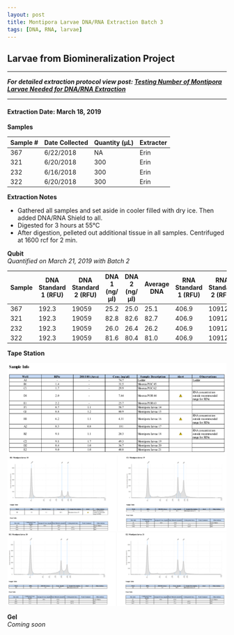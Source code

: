 ```yaml
---
layout: post
title: Montipora Larvae DNA/RNA Extraction Batch 3
tags: [DNA, RNA, larvae]
---
```


## Larvae from Biomineralization Project

--- 
***For detailed extraction protocol view post: [Testing Number of Montipora Larvae Needed for DNA/RNA Extraction](https://meschedl.github.io/MESPutnam_Open_Lab_Notebook/Montipora-Larvae-DNA-RNA-Test/)***

---


#### Extraction Date: March 18, 2019
**Samples**

|Sample #|Date Collected|Quantity (µL)|Extracter|
|-----|-------|------|------|
|367|6/22/2018|NA|Erin|
|321|6/20/2018|300|Erin|
|232|6/16/2018|300|Erin|
|322|6/20/2018|300|Erin|

**Extraction Notes**
- Gathered all samples and set aside in cooler filled with dry ice. Then added DNA/RNA Shield to all.
- Digested for 3 hours at 55°C
- After digestion, pelleted out additional tissue in all samples. Centrifuged at 1600 rcf for 2 min.

**Qubit**   
*Quantified on March 21, 2019 with Batch 2*  

|Sample|DNA Standard 1 (RFU)|DNA Standard 2 (RFU)|DNA 1 (ng/µl)|DNA 2 (ng/µl)|Average DNA| RNA Standard 1 (RFU)| RNA Standard 2 (RFU)| RNA 1 (ng/µl)|RNA 2 (ng/ul)|Average RNA|
|------|----------|----------|-------------|-------------|-------------|-------------|----|----|----|----|
|367|192.3|19059|25.2|25.0|25.1|406.9|10912|30.0|30.6|30.3|
|321|192.3|19059|82.8|82.6|82.7|406.9|10912|73.2|73.8|73.5|
|232|192.3|19059|26.0|26.4|26.2|406.9|10912|43.4|43.2|43.3|
|322|192.3|19059|81.6|80.4|81.0|406.9|10912|74.6|75.2|74.9|


**Tape Station**  

![TS-batch-2-3-sample-info.png](https://raw.githubusercontent.com/echille/E.-Chille-Open-Lab-Notebook/master/images/TS-batch-2-3-sample-info.png)
![TS-biomin-Ext-Batch-3-18-19.png](https://raw.githubusercontent.com/echille/E.-Chille-Open-Lab-Notebook/master/images/TS-biomin-Ext-Batch-3-18-19.png)
![TS-biomin-Ext-Batch-3-20-21.png](https://raw.githubusercontent.com/echille/E.-Chille-Open-Lab-Notebook/master/images/TS-biomin-Ext-Batch-3-20-21.png)

**Gel**  
*Coming soon*


